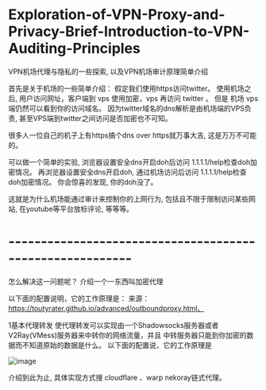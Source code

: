 # Exploration-of-VPN-Proxy-and-Privacy-Brief-Introduction-to-VPN-Auditing-Principles
VPN机场代理与隐私的一些探索,  以及VPN机场审计原理简单介绍

首先是关于机场的一些简单介绍：
假定我们使用https访问twitter。
使用机场之后,  用户访问网址，客户端到 vps 使用加密，vps 再访问 twitter 。
但是 机场 vps 端仍然可以看到你的访问域名。
因为twitter域名的dns解析是由机场端的VPS负责, 甚至VPS端到twitter之间访问是否加密也不可知。


很多人一位自己的机子上有https搞个dns over https就万事大吉, 这是万万不可能的。


可以做一个简单的实验, 浏览器设置安全dns开启doh后访问 1.1.1.1/help检查doh加密情况。
再浏览器设置安全dns开启doh,  通过机场访问后访问 1.1.1.1/help检查doh加密情况。
你会惊喜的发现, 你的doh没了。

这就是为什么机场能通过审计来控制你的上网行为, 包括且不限于限制访问某些网站, 在youtube等平台放标评论, 等等等。

# ---------------------------------------------------------

怎么解决这一问题呢？ 介绍一个一东西叫加密代理

以下面的配置说明，它的工作原理是：
来源：https://toutyrater.github.io/advanced/outboundproxy.html、

1基本代理转发
使代理转发可以实现由一个Shadowsocks服务器或者V2Ray(VMess)服务器来中转你的网络流量，并且
中转服务器只能到你加密的数据而不知道原始的数据是什么。
以下面的配置说，它的工作原理是

![image](https://github.com/adsxadsx/Exploration-of-VPN-Proxy-and-Privacy-Brief-Introduction-to-VPN-Auditing-Principles/assets/118355125/66ba75ad-46f3-49f5-bfce-73fcc6a56a92)


介绍到此为止, 具体实现方式搜 cloudflare 、warp nekoray链式代理。

